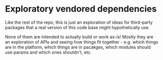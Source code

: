 # Exploratory vendored dependencies

Like the rest of the repo, this is just an exploration of ideas for third-party packages
that a real version of this code base might hypothetically use.

None of them are intended to actually build or work as-is! Mostly they are an exploration
of APIs and seeing how things fit together - e.g. which things are in the platform, which
things are in pacakges, which modules should use params and which ones shouldn't, etc.
